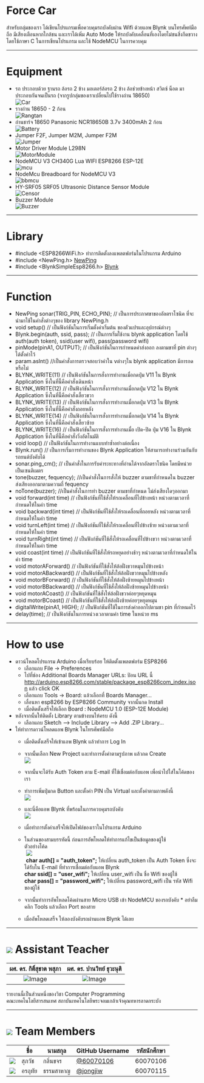 # Force Car
สำหรับกลุ่มของเรา ได้เขียนโปรแกรมเพื่อควบคุมรถบังคับผ่าน Wifi ด้วยแอพ Blynk บนโทรศัพท์มือถือ มีเสียงเตือนหากใกล้ชน และเราได้เพิ่ม Auto Mode ให้รถบังคับเคลื่อนที่เองโดยไม่ชนสิ่งกีดขวาง โดยใช้ภาษา C ในการเขียนโปรแกรม และใช้ NodeMCU ในการควบคุม

---

# Equipment

* รถ ประกอบด้วย ฐานรถ ล้อรถ 2 ข้าง มอเตอร์ล้อรถ 2 ข้าง ล้อช่วยข้างหน้า สวิตซ์ น็อต มาประกอบกันจนเป็นรถ (จากรูปกลุ่มของเราเปลี่ยนไปใช้รางถ่าน 18650)<br>
![Car](/pic/car.jpg)
* รางถ่าน 18650 - 2 ก้อน<br>
![Rangtan](/pic/rangtan.jpg)
* ถ่านชาร์จ 18650 Panasonic NCR18650B 3.7v 3400mAh 2 ก้อน<br>
![Battery](/pic/bat.jpg)
* Jumper F2F, Jumper M2M, Jumper F2M<br>
![Jumper](/pic/jumper.jpg)
* Motor Driver Module L298N<br>
![MotorModule](/pic/module.jpg)
* NodeMCU V3 CH340G Lua WIFI ESP8266 ESP-12E<br>
![mcu](/pic/nodemcu.jpg)
* NodeMcu Breadboard for NodeMCU V3<br>
![bbmcu](/pic/breadboard.jpg)
* HY-SRF05 SRF05 Ultrasonic Distance Sensor Module<br>
![Censor](/pic/censor.jpg)
* Buzzer Module<br>
![Buzzer](/pic/buzzer.jpg)

---

# Library
* \#include <ESP8266WiFi.h> ทำการติดตั้งลงแพลตฟอร์มในโปรแกรม Arduino
* \#include <NewPing.h> [NewPing](https://bitbucket.org/teckel12/arduino-new-ping/downloads/)
* \#include <BlynkSimpleEsp8266.h> [Blynk](https://github.com/blynkkk/blynk-library/releases/tag/v0.5.2)

---

# Function
* NewPing sonar(TRIG_PIN, ECHO_PIN); // เป็นการประกาศขาของอัลตราโซนิค ที่จะนำมาใช้ในคำสั่งต่างๆของ library NewPing.h
* void setup() // เป็นฟังก์ชันในการเริ่มตั้งค่าเริ่มต้น ของตัวแปรและอุปกรณ์ต่างๆ
* Blynk.begin(auth, ssid, pass); // เป็นการเริ่มใช้งาน blynk application โดยใช้ auth(auth token), ssid(user wifi), pass(password wifi)
* pinMode(pinA1, OUTPUT); // เป็นฟังก์ชันในการกำหนดค่าส่งออก ลงตามขาที่ pin ต่างๆได้ตั้งค่าไว้
* param.asInt() //เป็นคำสั่งการตรวจสอบว่าค่าใน vต่างๆใน blynk application มีการกดหรือไม่
* BLYNK_WRITE(11) // เป็นฟังก์ชันในการสั่งการทำงานเมื่อกดปุ่ม V11 ใน Blynk Application ซึ่งในที่นี้คือคำสั่งเดินหน้า
* BLYNK_WRITE(12) // เป็นฟังก์ชันในการสั่งการทำงานเมื่อกดปุ่ม V12 ใน Blynk Application ซึ่งในที่นี้คือคำสั่งเลี้ยวขวา
* BLYNK_WRITE(13) // เป็นฟังก์ชันในการสั่งการทำงานเมื่อกดปุ่ม V13 ใน Blynk Application ซึ่งในที่นี้คือคำสั่งถอยหลัง
* BLYNK_WRITE(14) // เป็นฟังก์ชันในการสั่งการทำงานเมื่อกดปุ่ม V14 ใน Blynk Application ซึ่งในที่นี้คือคำสั่งเลี้ยวซ้าย
* BLYNK_WRITE(16) // เป็นฟังก์ชันในการสั่งการทำงานเมื่อ เปิด-ปิด ปุ่ม V16 ใน Blynk Application ซึ่งในที่นี้คือคำสั่งวิ่งอัตโนมัติ
* void loop() // เป็นฟังก์ชันในการทำงานแบบทำซ้ำอย่างต่อเนื่อง
* Blynk.run() // เป็นการเริ่มการทำงานของ Blynk Application ให้สามารถทำงานร่วมกันกับรถยนต์บังคับได้
* sonar.ping_cm(); // เป็นคำสั่งในการรับค่าระยะทางที่อ่านได้จากอัลตราโซนิค โดยมีหน่วยเป็นเซนติเมตร
* tone(buzzer, fequency); //เป็นคำสั่งในการสั่งให้ buzzer ตามขาที่กำหนดใน buzzer ส่งเสียงออกมาตามความถี่ fequency
* noTone(buzzer); //เป็นคำสั่งในการทำ buzzer ตามขาที่กำหนด ไม่ส่งเสียงใดๆออกมา
* void forward(int time) // เป็นฟังก์ชันที่ใช้สั่งให้รถเคลื่อนที่ไปข้างหน้า หน่วงตามเวลาที่กำหนดให้ในค่า time
* void backward(int time) // เป็นฟังก์ชันที่ใช้สั่งให้รถเคลื่อนที่ถอยหลัง หน่วงตามเวลาที่กำหนดให้ในค่า time
* void turnLeft(int time) // เป็นฟังก์ชันที่ใช้สั่งให้รถเคลื่อนที่ไปข้างซ้าย หน่วงตามเวลาที่กำหนดให้ในค่า time
* void turnRight(int time) // เป็นฟังก์ชันที่ใช้สั่งให้รถเคลื่อนที่ไปข้างขวา หน่วงตามเวลาที่กำหนดให้ในค่า time
* void coast(int time) // เป็นฟังก์ชันที่ใช้สั่งให้รถหยุดอย่างช้าๆ หน่วงตามเวลาที่กำหนดให้ในค่า time
* void motorAForward() // เป็นฟังก์ชันที่ใช้สั่งให้ล้อฝั่งขวาหมุนไปข้างหน้า
* void motorABackward() // เป็นฟังก์ชันที่ใช้สั่งให้ล้อฝั่งขวาหมุนไปข้างหลัง
* void motorBForward() // เป็นฟังก์ชันที่ใช้สั่งให้ล้อฝั่งซ้ายหมุนไปข้างหน้า
* void motorBBackward() // เป็นฟังก์ชันที่ใช้สั่งให้ล้อฝั่งซ้ายหมุนไปข้างหน้า
* void motorACoast() // เป็นฟังก์ชันที่ใช้สั่งให้ล้อฝั่งขวาค่อยๆหยุดหมุน
* void motorBCoast() // เป็นฟังก์ชันที่ใช้สั่งให้ล้อฝั่งซ้ายค่อยๆหยุดหมุน
* digitalWrite(pinA1, HIGH); // เป็นฟังก์ชันที่ใช้ในการส่งค่าออกไปตามขา pin ที่กำหนดไว้
* delay(time); // เป็นฟังก์ชันในการหน่วงเวลาตามค่า time ในหน่วย ms
---

# How to use
* ดาวน์โหลดโปรแกรม Arduino เมื่อเรียบร้อย ให้ติดตั้งแพลตฟอร์ม ESP8266
  * เลือกแถบ File -> Preferences
  * ไปที่ช่อง Additional Boards Manager URLs: ป้อน URL นี้
    http://arduino.esp8266.com/stable/package_esp8266com_index.json แล้ว click OK
  * เลือกแถบ Tools -> Board: แล้วเลือกที่ Boards Manager...
  * เลื่อนหา esp8266 by ESP8266 Community จากนั้นกด Install 
  * เมื่อติดตั้งเสร็จให้เลือก Board : NodeMCU 1.0 (ESP-12E Module)
* หลังจากนั้นให้ติดตั้ง Library ตามข้างบนให้ครบ ดังนี้
  * เลือกแถบ Sketch --> Include Library --> Add .ZIP Library...
* ให้ทำการดาวน์โหลดแอพ Blynk ในโทรศัพท์มือถือ
  * เมื่อติดตั้งเสร็จให้เข้าแอพ Blynk แล้วทำการ Log In
  * จากนั้นเลือก New Project และทำการตั้งค่าตามรูปภาพ แล้วกด Create<br>
  ![](/pic/create.jpg)
  * จากนั้นจะได้รับ Auth Token ตาม E-mail ที่ใช้เชื่อมต่อกับแอพ เพื่อนำไปใส่ในโค้ดของเรา
  * ทำการเพิ่มปุ่มกด Button และตั้งค่า PIN เป็น Virtual และตั้งค่าตามภาพดังนี้ <br>
   ![](/pic/setting.jpg)
  * และนี่คือแอพ Blynk ที่พร้อมในการควบคุมรถบังคับ<br>
   ![](/pic/control.jpg)

  * เมื่อทำการตั้งค่าเสร็จให้เปิดไฟล์ของเราในโปรแกรม Arduino
  * ในส่วนของสามบรรทัดนี้ ก่อนการอัพโหลดให้ทำการแก้ไขเป็นข้อมูลของผู้ใช้<br>
  ตัวอย่างโค้ด<br>
  ![](/pic/data.png)<br>
  **char auth[] = "auth_token";**   ให้เปลี่ยน auth_token เป็น Auth Token ซึ่งจะได้รับใน E-mail ที่ทำการเชื่อมต่อกับแอพ Blynk<br>
  **char ssid[] = "user_wifi";**   ให้เปลี่ยน user_wifi เป็น ชื่อ Wifi ของผู้ใช้<br>
  **char pass[] = "password_wifi";**   ให้เปลี่ยน password_wifi เป็น รหัส Wifi ของผู้ใช้<br>
  * จากนั้นทำการอัพโหลดโค้ดผ่านสาย Micro USB เข้า NodeMCU ของรถบังคับ \* อย่าลืมคลิก Tools แล้วเลือก Port ของสาย
  * เมื่ออัพโหลดเสร็จ ให้ลองบังคับรถผ่านแอพ Blynk ได้เลย

---

# ![](/img/Supervisor.png) Assistant Teacher<br>

| ผศ. ดร. กิติ์สุชาต พสุภา	| ผศ. ดร. ปานวิทย์ ธุวะนุติ  |
| :-------------: |:-------------:|
| ![Image](/pic/ajaong.jpg)      | ![Image](/pic/ajpanwit.jpg) | $1600 |<br>

รายงานนี้เป็นส่วนหนึ่งของวิชา Computer Programming<br>
คณะเทคโนโลยีสารสนเทศ สถาบันเทคโนโลยีพระจอมเกล้าเจ้าคุณทหารลาดกระบัง

---


# ![](/img/member.png) Team Members
|  |ชื่อ|นามสกุล|GitHub Username|รหัสนักศึกษา|
|:-:|--|------|---------------|---------|
|![](/pic/meak.jpg)| สุภวัช | กลิ่นขจร | [@60070106](https://github.com/60070106) | 60070106 |
|![](/pic/jiw.jpg)| อรฤทัย | ธรรมสาหาญ | [@jongjiw](https://github.com/jongjiw) | 60070115 |

